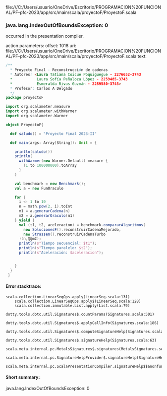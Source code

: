 file:///C:/Users/usuario/OneDrive/Escritorio/PROGRAMACION%20FUNCIONAL/PF-pfc-2023/app/src/main/scala/proyectoF/ProyectoF.scala
### java.lang.IndexOutOfBoundsException: 0

occurred in the presentation compiler.

action parameters:
offset: 1018
uri: file:///C:/Users/usuario/OneDrive/Escritorio/PROGRAMACION%20FUNCIONAL/PF-pfc-2023/app/src/main/scala/proyectoF/ProyectoF.scala
text:
```scala
/**
  * Proyecto Final - Reconstrucción de cadenas
  * Autores: <Laura Tatiana Coicue Poquiguegue - 2276652-3743 
  *           Laura Sofía Peñaloza López - 2259485-3743
  *           Esmeralda Rivas Guzmán - 2259580-3743>
  * Profesor: Carlos A Delgado
  */
package proyectoF

import org.scalameter.measure
import org.scalameter.withWarmer
import org.scalameter.Warmer

object ProyectoF{

  def saludo() = "Proyecto Final 2023-II"

  def main(args: Array[String]): Unit = {

    println(saludo())
    println(
      withWarmer(new Warmer.Default) measure {
        (1 to 100000000).toArray
      }
    )

    val benchmark = new Benchmark();
    val a = new FunOraculo

    for {
      i <- 1 to 10
      n = math.pow(2, i).toInt
      m1 = a.generarCadena(n)
      m2 = a.generarOraculo(m1)
    } yield {
      val (t1, t2, aceleracion) = benchmark.compararAlgoritmos(
        new SolucionesF().reconstruirCadenaMejorado,
        new Strassen().reconstruirCadenaTurbo
      )(n,@@m2);
      println(s"Tiempo secuencial: $t1");
      println(s"Tiempo paralelo: $t2");
      println(s"Aceleración: $aceleracion");


    }
  }
 }

```



#### Error stacktrace:

```
scala.collection.LinearSeqOps.apply(LinearSeq.scala:131)
	scala.collection.LinearSeqOps.apply$(LinearSeq.scala:128)
	scala.collection.immutable.List.apply(List.scala:79)
	dotty.tools.dotc.util.Signatures$.countParams(Signatures.scala:501)
	dotty.tools.dotc.util.Signatures$.applyCallInfo(Signatures.scala:186)
	dotty.tools.dotc.util.Signatures$.computeSignatureHelp(Signatures.scala:94)
	dotty.tools.dotc.util.Signatures$.signatureHelp(Signatures.scala:63)
	scala.meta.internal.pc.MetalsSignatures$.signatures(MetalsSignatures.scala:17)
	scala.meta.internal.pc.SignatureHelpProvider$.signatureHelp(SignatureHelpProvider.scala:51)
	scala.meta.internal.pc.ScalaPresentationCompiler.signatureHelp$$anonfun$1(ScalaPresentationCompiler.scala:388)
```
#### Short summary: 

java.lang.IndexOutOfBoundsException: 0